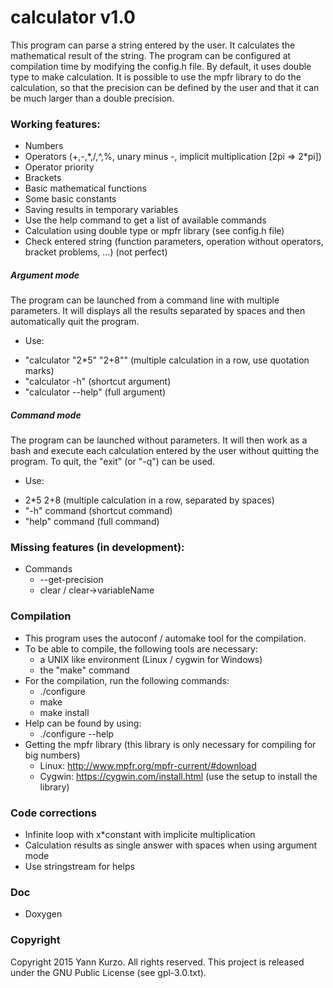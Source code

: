 
# calculator v1.0

This program can parse a string entered by the user. It calculates the mathematical result of the string. The program can be configured at compilation time by modifying the config.h file. By default, it uses double type to make calculation. It is possible to use the mpfr library to do the calculation, so that the precision can be defined by the user and that it can be much larger than a double precision.

### Working features:
- Numbers
- Operators (+,-,\*,/,^,%, unary minus -, implicit multiplication [2pi => 2\*pi])
- Operator priority
- Brackets
- Basic mathematical functions
- Some basic constants
- Saving results in temporary variables
- Use the help command to get a list of available commands
- Calculation using double type or mpfr library (see config.h file)
- Check entered string (function parameters, operation without operators, bracket problems, ...) (not perfect)

##### Argument mode
The program can be launched from a command line with multiple parameters. It will displays all the results separated by spaces and then automatically quit the program.
 - Use:
  * "calculator "2*5" "2+8"" (multiple calculation in a row, use quotation marks)
  * "calculator -h" (shortcut argument)
  * "calculator --help" (full argument)
 
##### Command mode
The program can be launched without parameters. It will then work as a bash and execute each calculation entered by the user without quitting the program. To quit, the "exit" (or "-q") can be used.
 - Use:
  * 2*5 2+8 (multiple calculation in a row, separated by spaces)
  * "-h" command (shortcut command)
  * "help" command (full command)

### Missing features (in development):
- Commands
  * --get-precision
  * clear / clear->variableName

### Compilation
- This program uses the autoconf / automake tool for the compilation.
- To be able to compile, the following tools are necessary:
  * a UNIX like environment (Linux / cygwin for Windows)
  * the "make" command
- For the compilation, run the following commands:
  * ./configure
  * make
  * make install
- Help can be found by using:
  * ./configure --help
- Getting the mpfr library (this library is only necessary for compiling for big numbers)
  * Linux: http://www.mpfr.org/mpfr-current/#download
  * Cygwin: https://cygwin.com/install.html (use the setup to install the library)

### Code corrections
- Infinite loop with x*constant with implicite multiplication
- Calculation results as single answer with spaces when using argument mode
- Use stringstream for helps

### Doc
- Doxygen

### Copyright
Copyright 2015 Yann Kurzo. All rights reserved.
This project is released under the GNU Public License (see gpl-3.0.txt).
